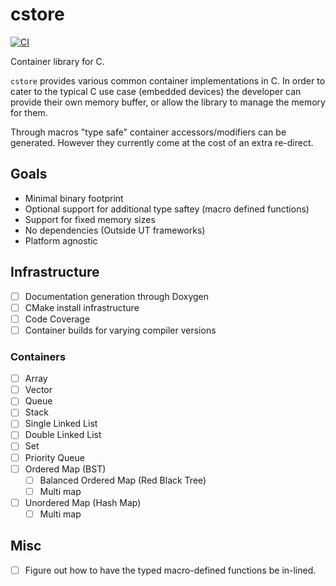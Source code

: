# cstore

[![CI](https://github.com/kris-reynolds/cstore/actions/workflows/test.yml/badge.svg)](https://github.com/kris-reynolds/cstore/actions/workflows/test.yml)

Container library for C.

`cstore` provides various common container implementations in C.  In order to cater to the typical C use case (embedded devices) the developer can provide their own memory buffer, or allow the library to manage the memory for them.

Through macros "type safe" container accessors/modifiers can be generated.  However they currently come at the cost of an extra re-direct.

## Goals

- Minimal binary footprint
-    Optional support for additional type saftey (macro defined functions)
- Support for fixed memory sizes
- No dependencies (Outside UT frameworks)
- Platform agnostic

## Infrastructure

- [ ] Documentation generation through Doxygen
- [ ] CMake install infrastructure
- [ ] Code Coverage
- [ ] Container builds for varying compiler versions

### Containers

- [ ] Array
- [ ] Vector
- [ ] Queue
- [ ] Stack
- [ ] Single Linked List
- [ ] Double Linked List
- [ ] Set
- [ ] Priority Queue
- [ ] Ordered Map (BST)
  - [ ] Balanced Ordered Map (Red Black Tree)
  - [ ] Multi map
- [ ] Unordered Map (Hash Map)
  - [ ] Multi map

## Misc

- [ ] Figure out how to have the typed macro-defined functions be in-lined.
